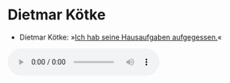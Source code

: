 # Dietmar Kötke

- Dietmar Kötke: »[Ich hab seine Hausaufgaben aufgegessen.](../files/dietmar-ich_hab_seine_hausaufgaben_aufgegessen.mp3)«

<audio controls><source src='../files/dietmar-ich_hab_seine_hausaufgaben_aufgegessen.mp3' type='audio/mpeg'></audio>

